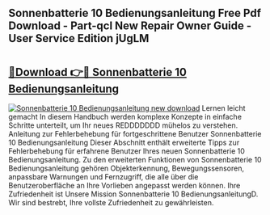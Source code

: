 ## Sonnenbatterie 10 Bedienungsanleitung Free Pdf Download - Part-qcl New Repair Owner Guide - User Service Edition jUgLM

# <h2><a href="http://df1on4g.blite.top/?on=Sonnenbatterie+10+Bedienungsanleitung">🔗Download 👉🔴 Sonnenbatterie 10 Bedienungsanleitung</a></h2>

[![Sonnenbatterie 10 Bedienungsanleitung new download](https://i.imgur.com/lujVjoI.png)](http://df1on4g.blite.top/?on=Sonnenbatterie+10+Bedienungsanleitung)
Lernen leicht gemacht In diesem Handbuch werden komplexe Konzepte in einfache Schritte unterteilt, um Ihr neues REDDDDDDD mühelos zu verstehen. Anleitung zur Fehlerbehebung für fortgeschrittene Benutzer Sonnenbatterie 10 Bedienungsanleitung Dieser Abschnitt enthält erweiterte Tipps zur Fehlerbehebung für erfahrene Benutzer Ihres neuen Sonnenbatterie 10 Bedienungsanleitung. Zu den erweiterten Funktionen von Sonnenbatterie 10 Bedienungsanleitung gehören Objekterkennung, Bewegungssensoren, anpassbare Warnungen und Fernzugriff, die alle über die Benutzeroberfläche an Ihre Vorlieben angepasst werden können. Ihre Zufriedenheit ist Unsere Mission Sonnenbatterie 10 BedienungsanleitungD. Wir sind bestrebt, Ihre vollste Zufriedenheit zu gewährleisten.
